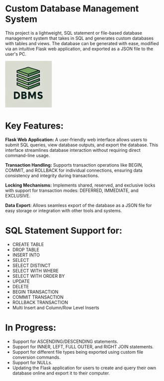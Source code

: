 # Custom Database Management System
This project is a lightweight, SQL statement or file-based database management system that takes in SQL and generates custom databases with tables and views. The database can be generated with ease, modified via an intuitive Flask web application, and exported as a JSON file to the user's PC.

<img src="DBMS_Logo.png" alt="DBMS" width="150" height="150">


# Key Features:

**Flask Web Application:** A user-friendly web interface allows users to submit SQL queries, view database outputs, and export the database. This interface streamlines database interaction without requiring direct command-line usage.

**Transaction Handling:** Supports transaction operations like BEGIN, COMMIT, and ROLLBACK for individual connections, ensuring data consistency and integrity during transactions.

**Locking Mechanisms:** Implements shared, reserved, and exclusive locks with support for transaction modes: DEFERRED, IMMEDIATE, and EXCLUSIVE.

**Data Export:** Allows seamless export of the database as a JSON file for easy storage or integration with other tools and systems.

# SQL Statement Support for:
- CREATE TABLE
- DROP TABLE
- INSERT INTO
- SELECT
- SELECT DISTINCT
- SELECT WITH WHERE
- SELECT WITH ORDER BY
- UPDATE
- DELETE
- BEGIN TRANSACTION
- COMMIT TRANSACTION
- ROLLBACK TRANSACTION
- Multi Insert and Column/Row Level Inserts
  
# In Progress:
- Support for ASCENDING/DESCENDING statements.
- Support for INNER, LEFT, FULL OUTER, and RIGHT JOIN statements.
- Support for different file types being exported using custom file conversion commands.
- Support for NULLs.
- Updating the Flask application for users to create and query their own database online and export it to their computer.

